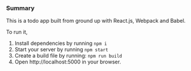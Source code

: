 ### Summary
This is a todo app built from ground up with React.js, Webpack and Babel. 

To run it, 
1. Install dependencies by running `npm i`
2. Start your server by running `npm start`
3. Create a build file by running: `npm run build`
4. Open http://localhost:5000 in your browser.